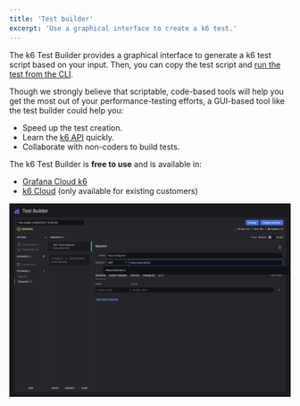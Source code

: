 ```yaml
---
title: 'Test builder'
excerpt: 'Use a graphical interface to create a k6 test.'
---
```


The k6 Test Builder provides a graphical interface to generate a k6 test script based on your input. Then, you can copy the test script and [run the test from the CLI](/get-started/running-k6).

Though we strongly believe that scriptable, code-based tools will help you get the most out of your performance-testing efforts, a GUI-based tool like the test builder could help you:

- Speed up the test creation.
- Learn the [k6 API](/javascript-api) quickly.
- Collaborate with non-coders to build tests.

The k6 Test Builder is **free to use** and is available in:
- [Grafana Cloud k6](https://grafana.com/docs/grafana-cloud/k6/author-run/test-builder/)
- [k6 Cloud](/cloud) (only available for existing customers)

![k6 Test Builder](images/grafana-cloud-k6-test-builder.png)



